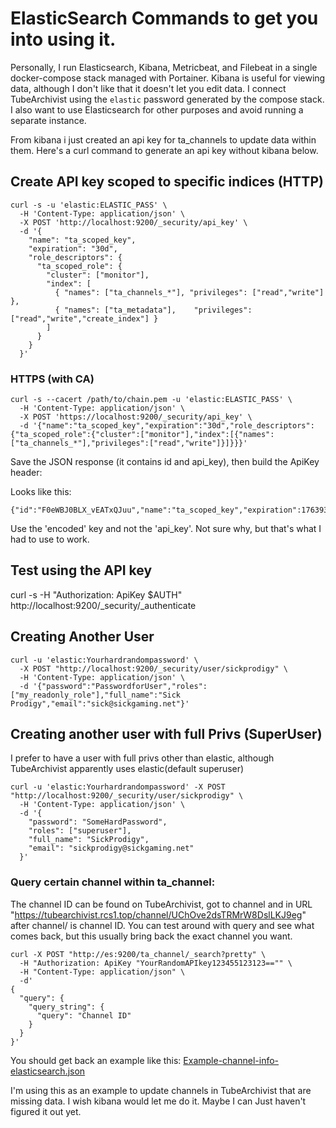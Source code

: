# ElasticSearch Commands to get you into using it.

Personally, I run Elasticsearch, Kibana, Metricbeat, and Filebeat in a single docker-compose stack managed with Portainer. Kibana is useful for viewing data, although I don't like that it doesn't let you edit data. I connect TubeArchivist using the `elastic` password generated by the compose stack. I also want to use Elasticsearch for other purposes and avoid running a separate instance.

From kibana i just created an api key for ta_channels to update data within them. Here's a curl command to generate an api key without kibana below. 

## Create API key scoped to specific indices (HTTP)
```
curl -s -u 'elastic:ELASTIC_PASS' \
  -H 'Content-Type: application/json' \
  -X POST 'http://localhost:9200/_security/api_key' \
  -d '{
    "name": "ta_scoped_key",
    "expiration": "30d",
    "role_descriptors": {
      "ta_scoped_role": {
        "cluster": ["monitor"],
        "index": [
          { "names": ["ta_channels_*"], "privileges": ["read","write"] },
          { "names": ["ta_metadata"],    "privileges": ["read","write","create_index"] }
        ]
      }
    }
  }'
```

### HTTPS (with CA)
```
curl -s --cacert /path/to/chain.pem -u 'elastic:ELASTIC_PASS' \
  -H 'Content-Type: application/json' \
  -X POST 'https://localhost:9200/_security/api_key' \
  -d '{"name":"ta_scoped_key","expiration":"30d","role_descriptors":{"ta_scoped_role":{"cluster":["monitor"],"index":[{"names":["ta_channels_*"],"privileges":["read","write"]}]}}}'
```

Save the JSON response (it contains id and api_key), then build the ApiKey header:

Looks like this:
```
{"id":"F0eWBJ0BLX_vEATxQJuu","name":"ta_scoped_key","expiration":1763932732593,"api_key":"39RandomLettersandNumbers","encoded":"60RandomNumbersandLettsasldkfjwithA=="}
```
Use the 'encoded' key and not the 'api_key'. Not sure why, but that's what I had to use to work. 

## Test using the API key
curl -s -H "Authorization: ApiKey $AUTH" http://localhost:9200/_security/_authenticate


## Creating Another User
```
curl -u 'elastic:Yourhardrandompassword' \
  -X POST "http://localhost:9200/_security/user/sickprodigy" \
  -H 'Content-Type: application/json' \
  -d '{"password":"PasswordforUser","roles":["my_readonly_role"],"full_name":"Sick Prodigy","email":"sick@sickgaming.net"}'
```

## Creating another user with full Privs (SuperUser)
  I prefer to have a user with full privs other than elastic, although TubeArchivist apparently uses elastic(default superuser)
```
curl -u 'elastic:Yourhardrandompassword' -X POST "http://localhost:9200/_security/user/sickprodigy" \
  -H 'Content-Type: application/json' \
  -d '{
    "password": "SomeHardPassword",
    "roles": ["superuser"],
    "full_name": "SickProdigy",
    "email": "sickprodigy@sickgaming.net"
  }'
```

### Query certain channel within ta_channel:
  The channel ID can be found on TubeArchivist, got to channel and in URL "https://tubearchivist.rcs1.top/channel/UChOve2dsTRMrW8DslLKJ9eg" after channel/ is channel ID. You can test around with query and see what comes back, but this usually bring back the exact channel you want. 
```
curl -X POST "http://es:9200/ta_channel/_search?pretty" \
  -H "Authorization: ApiKey "YourRandomAPIkey123455123123=="" \
  -H "Content-Type: application/json" \
  -d'
{
  "query": {
    "query_string": {
      "query": "Channel ID"
    }
  }
}'
```

You should get back an example like this: [ Example-channel-info-elasticsearch.json](Example-channel-info-elasticsearch.json)

I'm using this as an example to update channels in TubeArchivist that are missing data. I wish kibana would let me do it. Maybe I can Just haven't figured it out yet. 